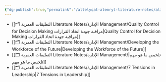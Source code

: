 ```yaml
---
{"dg-publish":true,"permalink":"/altelyqat-alemryt-literature-notes/alidart-management/alidart-management/"}
---
```



-  [[🗂️ التعليقات العمرية Literature Notes/الإدارة Management/Quality Control for Decision Making مراقبة جودة اتخاذ القرارات\|Quality Control for Decision Making مراقبة جودة اتخاذ القرارات]]
-  [[🗂️ التعليقات العمرية Literature Notes/الإدارة Management/Developing the Workforce of the Future\|Developing the Workforce of the Future]]
-  [[🗂️ التعليقات العمرية Literature Notes/الإدارة Management/تلخيص ما هو مهم\|تلخيص ما هو مهم]]
-  [[🗂️ التعليقات العمرية Literature Notes/الإدارة Management/7 Tensions in Leadership\|7 Tensions in Leadership]]

